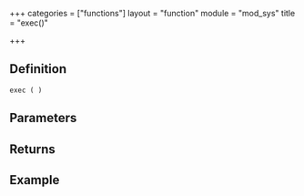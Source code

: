 +++
categories = ["functions"]
layout = "function"
module = "mod_sys"
title = "exec()"

+++

## Definition

    exec ( )

## Parameters

## Returns

## Example
